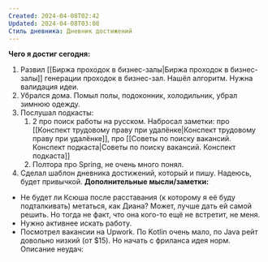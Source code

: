 ```yaml
---
Created: 2024-04-08T02:42
Updated: 2024-04-08T03:08
Стиль дневника: Дневник достижений
---
```

**Чего я достиг сегодня:**
1. Развил [[Биржа проходок в бизнес-залы|Биржа проходок в бизнес-залы]] генерации проходок в бизнес-зал. Нашёл алгоритм. Нужна валидация идеи.
2. Убрался дома. Помыл полы, подоконник, холодильник, убрал зимнюю одежду.
3. Послушал подкасты:
    1. 2 про поиск работы на русском. Набросал заметки: про [[Конспект трудовому праву при удалёнке|Конспект трудовому праву при удалёнке]], про [[Советы по поиску вакансий. Конспект подкаста|Советы по поиску вакансий. Конспект подкаста]]
    2. Полтора про Spring, не очень много понял.
4. Сделал шаблон дневника достижений, который и пишу. Надеюсь, будет привычкой.
**Дополнительные мысли/заметки:**
- Не будет ли Ксюша после расставания (к которому я её буду подталкивать) метаться, как Диана? Может, лучше дать ей самой решить. Но тогда не факт, что она кого-то ещё не встретит, не меня.
- Нужно активнее искать работу.
- Посмотрел вакансии на Upwork. По Kotlin очень мало, по Java рейт довольно низкий (от $15). Но начать с фриланса идея норм.
Описание неудач: